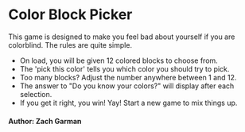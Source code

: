 # Color Block Picker
This game is designed to make you feel bad about yourself if you are colorblind.  The rules are quite simple.

- On load, you will be given 12 colored blocks to choose from.
- The 'pick this color' tells you which color you should try to pick.
- Too many blocks? Adjust the number anywhere between 1 and 12. 
- The answer to "Do you know your colors?" will display after each selection.
- If you get it right, you win! Yay! Start a new game to mix things up.

#### Author: Zach Garman
